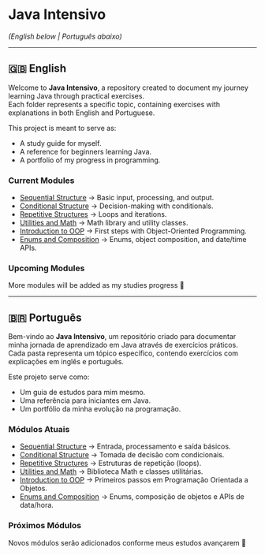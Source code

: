 # Java Intensivo  
*(English below | Português abaixo)*

---

## 🇬🇧 English

Welcome to **Java Intensivo**, a repository created to document my journey learning Java through practical exercises.  
Each folder represents a specific topic, containing exercises with explanations in both English and Portuguese.  

This project is meant to serve as:  
- A study guide for myself.  
- A reference for beginners learning Java.  
- A portfolio of my progress in programming.  

### Current Modules
- [Sequential Structure](./sequentialStructure) → Basic input, processing, and output.  
- [Conditional Structure](./conditionalStructure) → Decision-making with conditionals.  
- [Repetitive Structures](./repetitiveStructures) → Loops and iterations.  
- [Utilities and Math](./utilitiesAndMath) → Math library and utility classes.  
- [Introduction to OOP](./introductionToPOO) → First steps with Object-Oriented Programming.  
- [Enums and Composition](./enumsAndComposition) → Enums, object composition, and date/time APIs.  

### Upcoming Modules
More modules will be added as my studies progress 🚀  

---

## 🇧🇷 Português

Bem-vindo ao **Java Intensivo**, um repositório criado para documentar minha jornada de aprendizado em Java através de exercícios práticos.  
Cada pasta representa um tópico específico, contendo exercícios com explicações em inglês e português.  

Este projeto serve como:  
- Um guia de estudos para mim mesmo.  
- Uma referência para iniciantes em Java.  
- Um portfólio da minha evolução na programação.  

### Módulos Atuais
- [Sequential Structure](./sequentialStructure) → Entrada, processamento e saída básicos.  
- [Conditional Structure](./conditionalStructure) → Tomada de decisão com condicionais.  
- [Repetitive Structures](./repetitiveStructures) → Estruturas de repetição (loops).  
- [Utilities and Math](./utilitiesAndMath) → Biblioteca Math e classes utilitárias.  
- [Introduction to OOP](./introductionToPOO) → Primeiros passos em Programação Orientada a Objetos.  
- [Enums and Composition](./enumsAndComposition) → Enums, composição de objetos e APIs de data/hora.  

### Próximos Módulos
Novos módulos serão adicionados conforme meus estudos avançarem 🚀  
